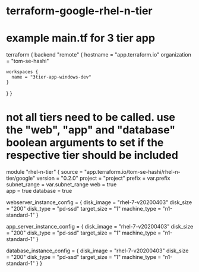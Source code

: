 # terraform-google-rhel-n-tier


# example main.tf for 3 tier app 


terraform {
  backend "remote" {
    hostname = "app.terraform.io"
    organization = "tom-se-hashi"

    workspaces {
      name = "3tier-app-windows-dev"
    }
  }
}


# not all tiers need to be called. use the "web", "app" and "database" boolean arguments to set if the respective tier should be included

module "rhel-n-tier" {
  source  = "app.terraform.io/tom-se-hashi/rhel-n-tier/google"
  version = "0.2.0"
  project      = "project"
  prefix       = var.prefix
  subnet_range = var.subnet_range
  web          = true   
  app          = true
  database     = true

  webserver_instance_config = {
    disk_image   = "rhel-7-v20200403"
    disk_size    = "200"
    disk_type    = "pd-ssd"
    target_size  = "1"
    machine_type = "n1-standard-1"
  }

  app_server_instance_config = {
    disk_image   = "rhel-7-v20200403"
    disk_size    = "200"
    disk_type    = "pd-ssd"
    target_size  = "1"
    machine_type = "n1-standard-1"
  }

  database_instance_config = {
    disk_image   = "rhel-7-v20200403"
    disk_size    = "200"
    disk_type    = "pd-ssd"
    target_size  = "1"
    machine_type = "n1-standard-1"
  }
}


